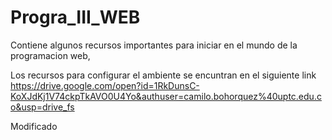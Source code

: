 # Progra_III_WEB
Contiene algunos recursos importantes para iniciar en el mundo de la programacion web,


Los recursos para configurar el ambiente se encuntran en el siguiente link
https://drive.google.com/open?id=1RkDunsC-KoXJdKj1V74ckpTkAVO0U4Yo&authuser=camilo.bohorquez%40uptc.edu.co&usp=drive_fs



Modificado
